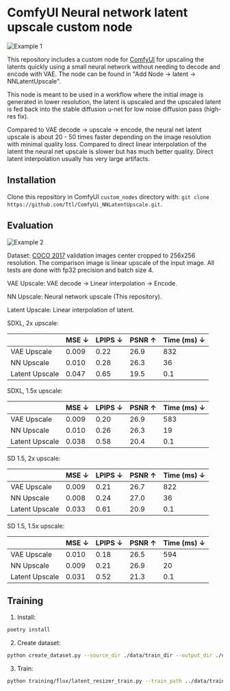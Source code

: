 # ComfyUI Neural network latent upscale custom node

![Example 1](./examples/sdxl_kanagawa_512x512.png)

This repository includes a custom node for
[ComfyUI](https://github.com/comfyanonymous/ComfyUI) for upscaling the latents
quickly using a small neural network without needing to decode and encode with
VAE. The node can be found in "Add Node -> latent -> NNLatentUpscale".

This node is meant to be used in a workflow where the initial image is
generated in lower resolution, the latent is upscaled and the upscaled latent is
fed back into the stable diffusion u-net for low noise diffusion pass (high-res
fix).

Compared to VAE decode -> upscale -> encode, the neural net latent upscale is
about 20 - 50 times faster depending on the image resolution with minimal
quality loss. Compared to direct linear interpolation of the latent the neural
net upscale is slower but has much better quality. Direct latent interpolation
usually has very large artifacts.

## Installation

Clone this repository in ComfyUI `custom_nodes` directory with: `git clone https://github.com/Ttl/ComfyUi_NNLatentUpscale.git`.

## Evaluation

![Example 2](./examples/upscale.jpg)

Dataset: [COCO 2017](https://cocodataset.org.org) validation images center
cropped to 256x256 resolution. The comparison image is linear upscale of the
input image. All tests are done with fp32 precision and batch size 4.

VAE Upscale: VAE decode -> Linear interpolation -> Encode.

NN Upscale: Neural network upscale (This repository).

Latent Upscale: Linear interpolation of latent.

SDXL, 2x upscale:

|                | MSE ↓ | LPIPS ↓ | PSNR ↑ | Time (ms) ↓ |
| -------------- | ----- | ------- | ------ | ----------- |
| VAE Upscale    | 0.009 | 0.22    | 26.9   | 832         |
| NN Upscale     | 0.010 | 0.28    | 26.3   | 36          |
| Latent Upscale | 0.047 | 0.65    | 19.5   | 0.1         |

SDXL, 1.5x upscale:

|                | MSE ↓ | LPIPS ↓ | PSNR ↑ | Time (ms) ↓ |
| -------------- | ----- | ------- | ------ | ----------- |
| VAE Upscale    | 0.009 | 0.20    | 26.9   | 583         |
| NN Upscale     | 0.010 | 0.26    | 26.3   | 19          |
| Latent Upscale | 0.038 | 0.58    | 20.4   | 0.1         |

SD 1.5, 2x upscale:

|                | MSE ↓ | LPIPS ↓ | PSNR ↑ | Time (ms) ↓ |
| -------------- | ----- | ------- | ------ | ----------- |
| VAE Upscale    | 0.009 | 0.21    | 26.7   | 822         |
| NN Upscale     | 0.008 | 0.24    | 27.0   | 36          |
| Latent Upscale | 0.033 | 0.61    | 20.9   | 0.1         |

SD 1.5, 1.5x upscale:

|                | MSE ↓ | LPIPS ↓ | PSNR ↑ | Time (ms) ↓ |
| -------------- | ----- | ------- | ------ | ----------- |
| VAE Upscale    | 0.010 | 0.18    | 26.5   | 594         |
| NN Upscale     | 0.009 | 0.21    | 26.9   | 20          |
| Latent Upscale | 0.031 | 0.52    | 21.3   | 0.1         |

## Training

1. Install:

```sh
poetry install
```

2. Create dataset:

```sh
python create_dataset.py --source_dir ./data/train_dir --output_dir ./data
```

3. Train:

```sh
python training/flux/latent_resizer_train.py --train_path ../data/train --test_path ../data/test --vae_path ../data/FLUX.1-dev/vae --fp16 --gradient_checkpointing --batch_size 1
```
